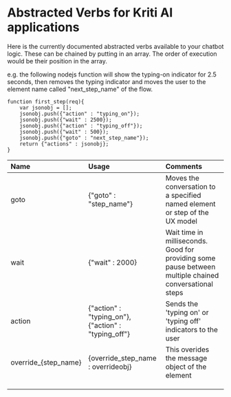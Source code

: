 # Abstracted Verbs for Kriti AI applications

Here is the currently documented abstracted verbs available to your chatbot logic. These can be chained by putting in an array. The order of execution would be their position in the array.

e.g. the following nodejs function will show the typing-on indicator for 2.5 seconds, then removes the typing indicator and moves the user to the element name called  "next\_step\_name" of the flow.

```
function first_step(req){
    var jsonobj = [];
    jsonobj.push({"action" : "typing_on"});
    jsonobj.push({"wait" : 2500});
    jsonobj.push({"action" : "typing_off"});
    jsonobj.push({"wait" : 500});
    jsonobj.push({"goto" : "next_step_name"}); 
    return {"actions" : jsonobj};
}
```

| Name | Usage | Comments |
| :--- | :--- | :--- |
| goto | {"goto" : "step\_name"} | Moves the conversation to a specified named element or step of the UX model |
| wait | {"wait" : 2000} | Wait time in milliseconds. Good for providing some pause between multiple chained conversational steps |
| action | {"action" : "typing\_on"},{"action" : "typing\_off"} | Sends the 'typing on' or 'typing off' indicators to the user |
| override\_{step\_name} | {override\_step\_name : overrideobj} | This overides the message object of the element |
|  |  |  |
|  |  |  |
|  |  |  |



